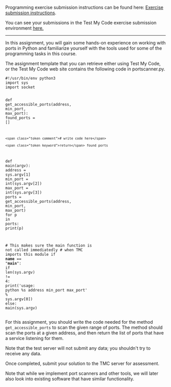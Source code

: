 <div class="MuiCardContent-root"><div class="ProgrammingExercise__Body-sc-1aoo3kr-8 gESXXa"><div><div><div class="ProgrammingExercise__Small-sc-1aoo3kr-12 fcqiUc"><p>Programming exercise submission instructions can be found here:  <a href="/installation-guide" rel="noopener noreferrer" target="_blank">Exercise submission instructions</a>.</p><p>You can see your submissions in the Test My Code exercise submission environment  <a href="https://tmc.mooc.fi/exercises/197233?use_clients=1" rel="noopener noreferrer" target="_blank">here.</a></p><hr class="MuiDivider-root StyledDivider-sc-1n2xct7-0 dtoEBC"></div><div class="ExerciseDescription__ExerciseDescriptionWrapper-yvyieb-0 oYyNT"><div></div><p>In this assignment, you will gain some hands-on experience on working with
ports in Python and familiarize yourself with the tools used for some of the
programming tasks in this course.</p><p>The assignment template that you can retrieve either using Test My Code, or the
Test My Code web site contains the following code in portscanner.py.</p><div class="gatsby-highlight" data-language="python"><pre class="language-python"><code class="language-python"><span class="token comment">#!/usr/bin/env python3</span>
<span class="token keyword">import</span> sys
<span class="token keyword">import</span> socket


<span class="token keyword">def</span> <span class="token function">get_accessible_ports</span><span class="token punctuation">(</span>address<span class="token punctuation">,</span> min_port<span class="token punctuation">,</span> max_port<span class="token punctuation">)</span><span class="token punctuation">:</span>
    found_ports <span class="token operator">=</span> <span class="token punctuation">[</span><span class="token punctuation">]</span>

    <span class="token comment"># write code here</span>

    <span class="token keyword">return</span> found_ports


<span class="token keyword">def</span> <span class="token function">main</span><span class="token punctuation">(</span>argv<span class="token punctuation">)</span><span class="token punctuation">:</span>
    address <span class="token operator">=</span> sys<span class="token punctuation">.</span>argv<span class="token punctuation">[</span><span class="token number">1</span><span class="token punctuation">]</span>
    min_port <span class="token operator">=</span> <span class="token builtin">int</span><span class="token punctuation">(</span>sys<span class="token punctuation">.</span>argv<span class="token punctuation">[</span><span class="token number">2</span><span class="token punctuation">]</span><span class="token punctuation">)</span>
    max_port <span class="token operator">=</span> <span class="token builtin">int</span><span class="token punctuation">(</span>sys<span class="token punctuation">.</span>argv<span class="token punctuation">[</span><span class="token number">3</span><span class="token punctuation">]</span><span class="token punctuation">)</span>
    ports <span class="token operator">=</span> get_accessible_ports<span class="token punctuation">(</span>address<span class="token punctuation">,</span> min_port<span class="token punctuation">,</span> max_port<span class="token punctuation">)</span>
    <span class="token keyword">for</span> p <span class="token keyword">in</span> ports<span class="token punctuation">:</span>
        <span class="token keyword">print</span><span class="token punctuation">(</span>p<span class="token punctuation">)</span>

<span class="token comment"># This makes sure the main function is not called immediatedly</span>
<span class="token comment"># when TMC imports this module</span>
<span class="token keyword">if</span> __name__ <span class="token operator">==</span> <span class="token string">"__main__"</span><span class="token punctuation">:</span>
    <span class="token keyword">if</span> <span class="token builtin">len</span><span class="token punctuation">(</span>sys<span class="token punctuation">.</span>argv<span class="token punctuation">)</span> <span class="token operator">!=</span> <span class="token number">4</span><span class="token punctuation">:</span>
        <span class="token keyword">print</span><span class="token punctuation">(</span><span class="token string">'usage: python %s address min_port max_port'</span> <span class="token operator">%</span> sys<span class="token punctuation">.</span>argv<span class="token punctuation">[</span><span class="token number">0</span><span class="token punctuation">]</span><span class="token punctuation">)</span>
    <span class="token keyword">else</span><span class="token punctuation">:</span>
        main<span class="token punctuation">(</span>sys<span class="token punctuation">.</span>argv<span class="token punctuation">)</span></code></pre></div><p>For this assignment, you should write the code needed for the method
<code class="language-text">get_accessible_ports</code> to scan the given range of ports. The method
should scan the ports at a given address, and then return the list of ports
that have a service listening for them.</p><p>Note that the test server will not submit any data; you shouldn't try to
receive any data.</p><p>Once completed, submit your solution to the TMC server for assessment.</p><p>Note that while we implement port scanners and other tools, we will later also
look into existing software that have similar functionality.</p></div></div></div></div></div>
